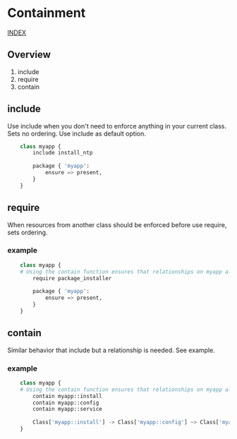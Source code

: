 # Containment

[INDEX](../../README.md)

## Overview
1. include
2. require
3. contain

## include
Use include when you don't need to enforce anything in your current class. Sets no ordering. Use include as default option.

```python
    class myapp {
        include install_ntp
        
        package { 'myapp':
            ensure => present,
        } 
    }
```

## require
When resources from another class should be enforced before use require, sets ordering.

### example
```python
    class myapp {
    # Using the contain function ensures that relationships on myapp also apply to these classes
        require package_installer
        
        package { 'myapp':
            ensure => present,
        } 
    }
```

## contain
Similar behavior that include but a relationship is needed. See example.

### example
```python
    class myapp {
    # Using the contain function ensures that relationships on myapp also apply to these classes
        contain myapp::install
        contain myapp::config
        contain myapp::service
        
        Class['myapp::install'] -> Class['myapp::config'] ~> Class['myapp::service']
    }
```
